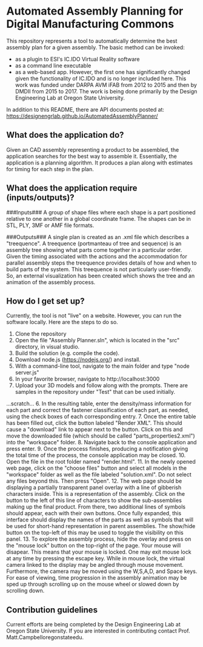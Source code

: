# Automated Assembly Planning for Digital Manufacturing Commons #
This repository represents a tool to automatically determine the best assembly plan for a given assembly. The basic method can be invoked:
* as a plugin to ESI's IC.IDO Virtual Reality software
* as a command line executable 
* as a web-based app.
However, the first one has significantly changed given the functionality of IC.IDO and is no longer included here. This work was funded under DARPA AVM iFAB from 
2012 to 2015 and then by DMDII from 2015 to 2017.
The work is being done primarily by the Design Engineering Lab at Oregon State University.

In addition to this README, there are API documents posted at: https://designengrlab.github.io/AutomatedAssemblyPlanner/

## What does the application do? ##
Given an CAD assembly representing a product to be assembled, the application searches for the best way to assemble it. Essentially, the application is a planning algorithm. It produces a plan along with estimates for timing for each step in the plan.


## What does the application require (inputs/outputs)? ##
###Inputs###
A group of shape files where each shape is a part positioned relative to one another in a global coordinate frame. The shapes can be in STL, PLY, 3MF or AMF file formats. 

###Outputs###
A single plan is created as an .xml file which describes a "treequence". A treequence (portmanteau of tree and sequence) is an assembly tree showing what parts come together in a particular order. 
Given the timing associated with the actions and the accommodation for parallel assembly steps the treequence provides details of how and when to build parts of the system. This treequence is not
particularly user-friendly. So, an external visualization has been created which shows the tree and an animation of the assembly process.

## How do I get set up? ##
Currently, the tool is not "live" on a website. However, you can run the software locally. Here are the steps to do so.
1. Clone the repository 
2. Open the file "Assembly Planner.sln", which is located in the "src" directory, in visual studio. 
3. Build the solution (e.g. compile the code).
4. Download node.js (https://nodejs.org/) and install.
5. With a command-line tool, navigate to the main folder and type "node server.js"
6. In your favorite browser, navigate to http://localhost:3000
7. Upload your 3D models and follow along with the prompts. There are samples in the repository under "Test" that can be used initially.

...scratch...
6. In the resulting table, enter the density/mass information for each part and correct the fastener classification of each part, as needed, using the check boxes of each corresponding entry.
7. Once the entire table has been filled out, click the button labeled "Render XML". This should cause a "download" link to appear next to the button. Click on this and move the downloaded file (which should be called "parts_properties2.xml") into the "workspace" folder.
8. Navigate back to the console application and press enter.
9. Once the process finishes, producing a notification giving the total time of the process, the console application may be closed.
10. Open the file in the root folder named "render.html".
11. In the newly opened web page, click on the "choose files" button and select all models in the "workspace" folder as well as the file labeled "solution.xml". Do not select any files beyond this. Then press "Open".
12. The web page should be displaying a partially transparent panel overlay with a line of gibberish characters inside. This is a representation of the assembly. Click on the button to the left of this line of characters to show the sub-assemblies making up the final product. From there, two additional lines of symbols should appear, each with their own buttons. Once fully expanded, this interface should display the names of the parts as well as symbols that will be used for short-hand representation in parent assemblies. The show/hide button on the top-left of this may be used to toggle the visibility on this panel.
13. To explore the assembly process, hide the overlay and press on the "mouse lock" button on the top-right of the page. Your mouse will disapear. This means that your mouse is locked. One may exit mouse lock at any time by pressing the escape key. While in mouse lock, the virtual camera linked to the display may be angled through mouse movement. Furthermore, the camera may be moved using the W,S,A,D, and Space keys. For ease of viewing, time progression in the assembly animation may be sped up through scrolling up on the mouse wheel or slowed down by scrolling down.

## Contribution guidelines ##
Current efforts are being completed by the Design Engineering Lab at Oregon State University. If you are interested in contributing contact Prof. Matt.Campbell<at>oregonstate<dot>edu.
